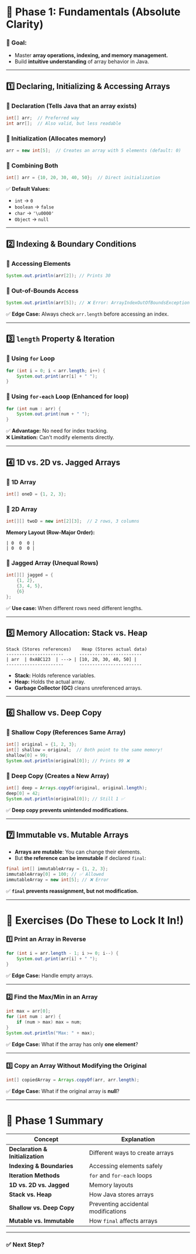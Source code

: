 
# **🔷 Phase 1: Fundamentals (Absolute Clarity)**  

### **🎯 Goal:**  
- Master **array operations, indexing, and memory management.**  
- Build **intuitive understanding** of array behavior in Java.  

---

## **1️⃣ Declaring, Initializing & Accessing Arrays**
### **🔹 Declaration** (Tells Java that an array exists)
```java
int[] arr;  // Preferred way
int arr[];  // Also valid, but less readable
```

### **🔹 Initialization** (Allocates memory)
```java
arr = new int[5];  // Creates an array with 5 elements (default: 0)
```

### **🔹 Combining Both**
```java
int[] arr = {10, 20, 30, 40, 50};  // Direct initialization
```

✅ **Default Values:**  
- `int` → `0`  
- `boolean` → `false`  
- `char` → `'\u0000'`  
- `Object` → `null`  

---

## **2️⃣ Indexing & Boundary Conditions**
### **🔹 Accessing Elements**
```java
System.out.println(arr[2]); // Prints 30
```

### **🚨 Out-of-Bounds Access**
```java
System.out.println(arr[5]); // ❌ Error: ArrayIndexOutOfBoundsException
```
✅ **Edge Case:** Always check `arr.length` before accessing an index.  

---

## **3️⃣ `length` Property & Iteration**
### **🔹 Using `for` Loop**
```java
for (int i = 0; i < arr.length; i++) {
    System.out.print(arr[i] + " ");
}
```

### **🔹 Using `for-each` Loop (Enhanced for loop)**
```java
for (int num : arr) {
    System.out.print(num + " ");
}
```
✅ **Advantage:** No need for index tracking.  
❌ **Limitation:** Can't modify elements directly.  

---

## **4️⃣ 1D vs. 2D vs. Jagged Arrays**
### **🔹 1D Array**
```java
int[] oneD = {1, 2, 3};
```

### **🔹 2D Array**
```java
int[][] twoD = new int[2][3];  // 2 rows, 3 columns
```
**Memory Layout (Row-Major Order):**
```
| 0  0  0 |
| 0  0  0 |
```

### **🔹 Jagged Array (Unequal Rows)**
```java
int[][] jagged = {
    {1, 2},
    {3, 4, 5},
    {6}
};
```
✅ **Use case:** When different rows need different lengths.  

---

## **5️⃣ Memory Allocation: Stack vs. Heap**
```
Stack (Stores references)    Heap (Stores actual data)
----------------------      ------------------------
| arr  | 0xABC123  | ---> | [10, 20, 30, 40, 50] |
----------------------      ------------------------
```
- **Stack:** Holds reference variables.  
- **Heap:** Holds the actual array.  
- **Garbage Collector (GC)** cleans unreferenced arrays.  

---

## **6️⃣ Shallow vs. Deep Copy**
### **🔹 Shallow Copy (References Same Array)**
```java
int[] original = {1, 2, 3};
int[] shallow = original;  // Both point to the same memory!
shallow[0] = 99;
System.out.println(original[0]); // Prints 99 ❌
```

### **🔹 Deep Copy (Creates a New Array)**
```java
int[] deep = Arrays.copyOf(original, original.length);
deep[0] = 42;
System.out.println(original[0]); // Still 1 ✅
```

✅ **Deep copy prevents unintended modifications.**  

---

## **7️⃣ Immutable vs. Mutable Arrays**
- **Arrays are mutable**: You can change their elements.  
- But **the reference can be immutable** if declared `final`:
```java
final int[] immutableArray = {1, 2, 3};
immutableArray[0] = 100; // ✅ Allowed
immutableArray = new int[5]; // ❌ Error
```
✅ **`final` prevents reassignment, but not modification.**  

---

# **🎯 Exercises (Do These to Lock It In!)**
### **1️⃣ Print an Array in Reverse**
```java
for (int i = arr.length - 1; i >= 0; i--) {
    System.out.print(arr[i] + " ");
}
```
✅ **Edge Case:** Handle empty arrays.  

---

### **2️⃣ Find the Max/Min in an Array**
```java
int max = arr[0];
for (int num : arr) {
    if (num > max) max = num;
}
System.out.println("Max: " + max);
```
✅ **Edge Case:** What if the array has only **one element**?  

---

### **3️⃣ Copy an Array Without Modifying the Original**
```java
int[] copiedArray = Arrays.copyOf(arr, arr.length);
```
✅ **Edge Case:** What if the original array is **null**?  

---

# **🔷 Phase 1 Summary**
| Concept | Explanation |
|---------|------------|
| **Declaration & Initialization** | Different ways to create arrays |
| **Indexing & Boundaries** | Accessing elements safely |
| **Iteration Methods** | `for` and `for-each` loops |
| **1D vs. 2D vs. Jagged** | Memory layouts |
| **Stack vs. Heap** | How Java stores arrays |
| **Shallow vs. Deep Copy** | Preventing accidental modifications |
| **Mutable vs. Immutable** | How `final` affects arrays |

---

### **✅ Next Step?**
